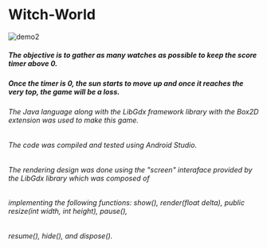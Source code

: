 # Witch-World

![demo2](https://github.com/Jaime-Cristobal/Witch-World/blob/master/demogif2.gif?raw=true)

##### The objective is to gather as many watches as possible to keep the score timer above 0.
##### Once the timer is 0, the sun starts to move up and once it reaches the very top, the game will be a loss.
#####    
#####   
###### The Java language along with the LibGdx framework library with the Box2D extension was used to make this game. 
###### The code was compiled and tested using Android Studio.
######    
######     
###### The rendering design was done using the "screen" interaface provided by the LibGdx library which was composed of
###### implementing the following functions: show(), render(float delta), public resize(int width, int height), pause(),
###### resume(), hide(), and dispose().
